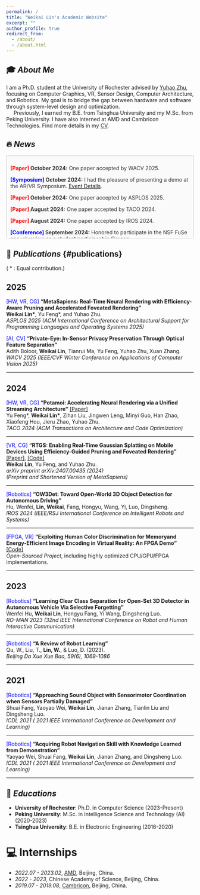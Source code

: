 ```yaml
---
permalink: /
title: "Weikai Lin's Academic Website"
excerpt: ""
author_profile: true
redirect_from: 
  - /about/
  - /about.html
---
```

## 🎓 _About Me_
I am a Ph.D. student at the University of Rochester advised by [Yuhao Zhu](https://yuhaozhu.com/), focusing on Computer Graphics, VR, Sensor Design, Computer Architecture, and Robotics. My goal is to bridge the gap between hardware and software through system-level design and optimization.
<br>
&nbsp;&nbsp;&nbsp;&nbsp;  Previously, I earned my B.E. from Tsinghua University and my M.Sc. from Peking University. I have also interned at AMD and Cambricon Technologies. Find more details in my <a href="images/Weikai_Academic_CV.pdf">CV</a>.


## 🔥 _News_
<div class="scroll-box" style="height: 200px; overflow-y: auto; border: 1px solid #ccc; padding: 10px; background-color: #fafafa; color: #333;">
    <p><strong><span style="color: red;">[Paper]</span> October 2024:</strong> One paper accepted by WACV 2025.</p>
    <p><strong><span style="color: blue;">[Symposium]</span> October 2024:</strong> I had the pleasure of presenting a demo at the AR/VR Symposium. <a href="https://events.rochester.edu/event/2024-arvr-symposium">Event Details</a>.</p>
    <p><strong><span style="color: red;">[Paper]</span> October 2024:</strong> One paper accepted by ASPLOS 2025.</p>
    <p><strong><span style="color: red;">[Paper]</span> August 2024:</strong> One paper accepted by TACO 2024.</p>
    <p><strong><span style="color: red;">[Paper]</span> August 2024:</strong> One paper accepted by IROS 2024.</p>
    <p><strong><span style="color: blue;">[Conference]</span> September 2024:</strong> Honored to participate in the NSF FuSe annual review as a student participant in Oregon.</p>
    <p><strong><span style="color: blue;">[Conference]</span> April 2024:</strong> Excited to join ASPLOS 2024 in San Diego. It was a wonderful experience!</p>
    <p><strong><span style="color: blue;">[Conference]</span> January 2024:</strong> Proud to demo HVS-VR (<a href="https://github.com/horizon-research/hvs_vr_encoding" style="color: #1e90ff;">GitHub link</a>) at EI-2024 in San Jose.</p>
    <p><strong><span style="color: green;">[FPGA, VR]</span> January 2024:</strong> Developed an end-to-end, highly optimized CPU/GPU/FPGA pipeline for HVS-VR (<a href="https://github.com/horizon-research/hvs_vr_encoding" style="color: #1e90ff;">GitHub link</a>), idea is from an ASPLOS 2024 paper of our lab.</p>
</div>


## 📝 _Publications_ {#publications}

( * : Equal contribution.)

2025
---
<span style="color: blue;">[HW, VR, CG]</span>  **“MetaSapiens: Real-Time Neural Rendering with Efficiency-Aware Pruning and Accelerated Foveated Rendering”** <br>
**Weikai Lin\***, Yu Feng\*, and Yuhao Zhu. <br>
*<i>ASPLOS 2025 (ACM International Conference on Architectural Support for Programming Languages and Operating Systems 2025) </i>*

<span style="color: blue;">[AI, CV]</span>  **“Private-Eye: In-Sensor Privacy Preservation Through Optical Feature Separation”** <br>
Adith Boloor, **Weikai Lin**, Tianrui Ma, Yu Feng, Yuhao Zhu, Xuan Zhang. <br>
*<i>WACV 2025 (IEEE/CVF Winter Conference on Applications of Computer Vision 2025) </i>*

---

2024
---

<span style="color: blue;">[HW, VR, CG]</span>  **“Potamoi: Accelerating Neural Rendering via a Unified Streaming Architecture”**  [[Paper]](https://doi.org/10.1145/3689340) <br>
Yu Feng\*, **Weikai Lin\***, Zihan Liu, Jingwen Leng, Minyi Guo, Han Zhao, Xiaofeng Hou, Jieru Zhao, Yuhao Zhu.   <br>
*<i>TACO 2024 (ACM Transactions on Architecture and Code Optimization) </i>*

---

<span style="color: blue;">[VR, CG]</span>  **“RTGS: Enabling Real-Time Gaussian Splatting on Mobile Devices Using Efficiency-Guided Pruning and Foveated Rendering”**  [[Paper]](https://arxiv.org/pdf/2407.00435), [[Code]](https://github.com/horizon-research/Fov-3DGS/tree/main)
<br>
**Weikai Lin**, Yu Feng, and Yuhao Zhu. <br>
*<i> arXiv preprint arXiv:2407.00435 (2024)</i>*
<br>
*<i>(Preprint and Shortened Version of MetaSapiens)</i>*

---

<span style="color: blue;">[Robotics]</span>  **“OW3Det: Toward Open-World 3D Object Detection for Autonomous Driving”**  <br>
Hu, Wenfei, **Lin, Weikai**, Fang, Hongyu, Wang, Yi, Luo, Dingsheng. <br>
*<i> IROS 2024 (IEEE/RSJ International Conference on Intelligent Robots and Systems)</i>*

---

<span style="color: blue;">[FPGA, VR]</span> <strong>“Exploiting Human Color Discrimination for Memoryand Energy-Efficient Image Encoding in Virtual Reality: An FPGA Demo”</strong> [[Code]](https://github.com/horizon-research/hvs_vr_encoding) <br>
*<i>Open-Sourced Project</i>*, including highly optimized CPU/GPU/FPGA implementations.

---

2023
---

<span style="color: blue;">[Robotics]</span>  **“Learning Clear Class Separation for Open-Set 3D Detector in Autonomous Vehicle Via Selective Forgetting”**  <br>
Wenfei Hu, **Weikai Lin**, Hongyu Fang, Yi Wang, Dingsheng Luo. <br>
*<i> RO-MAN 2023 (32nd IEEE International Conference on Robot and Human Interactive Communication)</i>*

---

<span style="color: blue;">[Robotics]</span> **“A Review of Robot Learning”**  <br>
Qu, W., Liu, T., **Lin, W.**, & Luo, D. (2023). <br>
*<i> Beijing Da Xue Xue Bao, 59(6), 1069-1086</i>*

---

2021
---
<span style="color: blue;">[Robotics]</span>  **“Approaching Sound Object with Sensorimotor Coordination when Sensors Partially Damaged”**<br>
Shuai Fang, Yaoyao Wei, **Weikai Lin**, Jianan Zhang, Tianlin Liu and Dingsheng Luo. <br>
*<i> ICDL 2021 ( 2021 IEEE International Conference on Development and Learning)</i>*

---

<span style="color: blue;">[Robotics]</span> **“Acquiring Robot Navigation Skill with Knowledge Learned from Demonstration”**<br>
Yaoyao Wei, Shuai Fang, **Weikai Lin**, Jianan Zhang, and Dingsheng Luo. <br>
*<i> ICDL 2021 ( 2021 IEEE International Conference on Development and Learning)</i>*

---


<!-- <div class='paper-box'><div class='paper-box-image'><div><div class="badge">CVPR 2016</div><img src='images/500x300.png' alt="sym" width="100%"></div></div>
<div class='paper-box-text' markdown="1">

[Deep Residual Learning for Image Recognition](https://openaccess.thecvf.com/content_cvpr_2016/papers/He_Deep_Residual_Learning_CVPR_2016_paper.pdf)

**Kaiming He**, Xiangyu Zhang, Shaoqing Ren, Jian Sun

[**Project**](https://scholar.google.com/citations?view_op=view_citation&hl=zh-CN&user=DhtAFkwAAAAJ&citation_for_view=DhtAFkwAAAAJ:ALROH1vI_8AC) <strong><span class='show_paper_citations' data='DhtAFkwAAAAJ:ALROH1vI_8AC'></span></strong>
- Lorem ipsum dolor sit amet, consectetur adipiscing elit. Vivamus ornare aliquet ipsum, ac tempus justo dapibus sit amet. 
</div>
</div> -->

<!-- - [Lorem ipsum dolor sit amet, consectetur adipiscing elit. Vivamus ornare aliquet ipsum, ac tempus justo dapibus sit amet](https://github.com), A, B, C, **CVPR 2020** -->

<!-- # 🎖 Honors and Awards
- *2021.10* Lorem ipsum dolor sit amet, consectetur adipiscing elit. Vivamus ornare aliquet ipsum, ac tempus justo dapibus sit amet. 
- *2021.09* Lorem ipsum dolor sit amet, consectetur adipiscing elit. Vivamus ornare aliquet ipsum, ac tempus justo dapibus sit amet.  -->

## 📖 _Educations_
- **University of Rochester**: Ph.D. in Computer Science (2023-Present)  
- **Peking University**: M.Sc. in Intelligence Science and Technology (AI) (2020-2023) 
- **Tsinghua University**: B.E. in Electronic Engineering (2016-2020)  

<!-- # 💬 Invited Talks
- *2021.06*, Lorem ipsum dolor sit amet, consectetur adipiscing elit. Vivamus ornare aliquet ipsum, ac tempus justo dapibus sit amet. 
- *2021.03*, Lorem ipsum dolor sit amet, consectetur adipiscing elit. Vivamus ornare aliquet ipsum, ac tempus justo dapibus sit amet.  \| [\[video\]](https://github.com/) -->

# 💻 Internships
- *2022.07 - 2023.02*, [AMD](https://www.amd.com/en.html), Beijing, China.
- *2022 - 2023*, Chinese Academy of Science, Beijing, China.
- *2019.07 - 2019.08*, [Cambricon](https://www.cambricon.com/), Beijing, China.